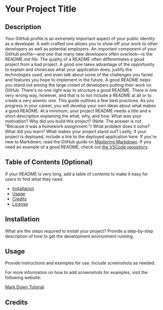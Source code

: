 # Your Project Title
## Description 
Your GitHub profile is an extremely important aspect of your public identity as a developer. A well-crafted one allows you to show off your work to other developers as well as potential employers. An important component of your GitHub profile—and one that many new developers often overlook—is the README.md file.
The quality of a README often differentiates a good project from a bad project. A good one takes advantage of the opportunity to explain and showcase what your application does, justify the technologies used, and even talk about some of the challenges you faced and features you hope to implement in the future. A good README helps you stand out among the large crowd of developers putting their work on GitHub.
There's no one right way to structure a good README. There is one very wrong way, however, and that is to not include a README at all or to create a very anemic one. This guide outlines a few best practices. As you progress in your career, you will develop your own ideas about what makes a good README.
At a minimum, your project README needs a title and a short description explaining the what, why, and how. What was your motivation? Why did you build this project? (Note: The answer is not "Because it was a homework assignment.") What problem does it solve? What did you learn? What makes your project stand out?
Lastly, if your project is deployed, include a link to the deployed application here.
If you're new to Markdown, read the GitHub guide on [Mastering Markdown](https://guides.github.com/features/mastering-markdown/).
If you need an example of a good README, check out [the VSCode repository](https://github.com/microsoft/vscode).
## Table of Contents (Optional)
If your README is very long, add a table of contents to make it easy for users to find what they need.
* [Installation](#installation)
* [Usage](#usage)
* [Credits](#credits)
* [License](#license)
## Installation
What are the steps required to install your project? Provide a step-by-step description of how to get the development environment running.
## Usage 

Provide instructions and examples for use. Include screenshots as needed.

For more information on how to add screenshots for examples, visit the following website:

[Mark Down Tutorial](https://agea.github.io/tutorial.md/)


## Credits